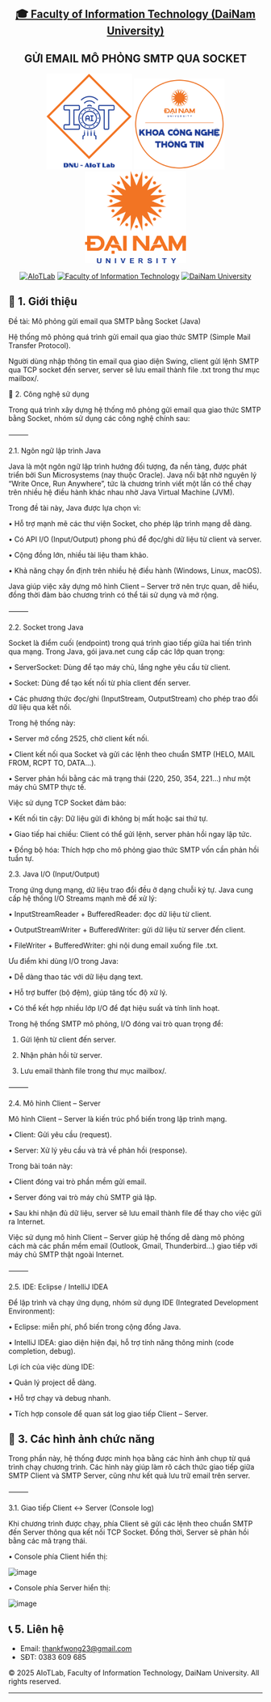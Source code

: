 <h2 align="center">
    <a href="https://dainam.edu.vn/vi/khoa-cong-nghe-thong-tin">
    🎓 Faculty of Information Technology (DaiNam University)
    </a>
</h2>
<h2 align="center">
   GỬI EMAIL MÔ PHỎNG SMTP QUA SOCKET
</h2>
<div align="center">
    <p align="center">
        <img src="docs/aiotlab_logo.png" alt="AIoTLab Logo" width="170"/>
        <img src="docs/fitdnu_logo.png" alt="AIoTLab Logo" width="180"/>
        <img src="docs/dnu_logo.png" alt="DaiNam University Logo" width="200"/>
    </p>

[![AIoTLab](https://img.shields.io/badge/AIoTLab-green?style=for-the-badge)](https://www.facebook.com/DNUAIoTLab)
[![Faculty of Information Technology](https://img.shields.io/badge/Faculty%20of%20Information%20Technology-blue?style=for-the-badge)](https://dainam.edu.vn/vi/khoa-cong-nghe-thong-tin)
[![DaiNam University](https://img.shields.io/badge/DaiNam%20University-orange?style=for-the-badge)](https://dainam.edu.vn)

</div>


## 📖 1. Giới thiệu

Đề tài: Mô phỏng gửi email qua SMTP bằng Socket (Java)

Hệ thống mô phỏng quá trình gửi email qua giao thức SMTP (Simple Mail Transfer Protocol).

Người dùng nhập thông tin email qua giao diện Swing, client gửi lệnh SMTP qua TCP socket đến server, server sẽ lưu email thành file .txt trong thư mục mailbox/.



📌 2. Công nghệ sử dụng

Trong quá trình xây dựng hệ thống mô phỏng gửi email qua giao thức SMTP bằng Socket, nhóm sử dụng các công nghệ chính sau:

⸻

2.1. Ngôn ngữ lập trình Java

Java là một ngôn ngữ lập trình hướng đối tượng, đa nền tảng, được phát triển bởi Sun Microsystems (nay thuộc Oracle). Java nổi bật nhờ nguyên lý “Write Once, Run Anywhere”, tức là chương trình viết một lần có thể chạy trên nhiều hệ điều hành khác nhau nhờ Java Virtual Machine (JVM).

Trong đề tài này, Java được lựa chọn vì:

 • Hỗ trợ mạnh mẽ các thư viện Socket, cho phép lập trình mạng dễ dàng.
 
 • Có API I/O (Input/Output) phong phú để đọc/ghi dữ liệu từ client và server.
 
 • Cộng đồng lớn, nhiều tài liệu tham khảo.
 
 • Khả năng chạy ổn định trên nhiều hệ điều hành (Windows, Linux, macOS).

Java giúp việc xây dựng mô hình Client – Server trở nên trực quan, dễ hiểu, đồng thời đảm bảo chương trình có thể tái sử dụng và mở rộng.

⸻

2.2. Socket trong Java

Socket là điểm cuối (endpoint) trong quá trình giao tiếp giữa hai tiến trình qua mạng. Trong Java, gói java.net cung cấp các lớp quan trọng:

 • ServerSocket: Dùng để tạo máy chủ, lắng nghe yêu cầu từ client.
 
 • Socket: Dùng để tạo kết nối từ phía client đến server.
 
 • Các phương thức đọc/ghi (InputStream, OutputStream) cho phép trao đổi dữ liệu qua kết nối.

Trong hệ thống này:

 • Server mở cổng 2525, chờ client kết nối.
 
 • Client kết nối qua Socket và gửi các lệnh theo chuẩn SMTP (HELO, MAIL FROM, RCPT TO, DATA…).
 
 • Server phản hồi bằng các mã trạng thái (220, 250, 354, 221…) như một máy chủ SMTP thực tế.

Việc sử dụng TCP Socket đảm bảo:

 • Kết nối tin cậy: Dữ liệu gửi đi không bị mất hoặc sai thứ tự.
 
 • Giao tiếp hai chiều: Client có thể gửi lệnh, server phản hồi ngay lập tức.
 
 • Đồng bộ hóa: Thích hợp cho mô phỏng giao thức SMTP vốn cần phản hồi tuần tự.


2.3. Java I/O (Input/Output)

Trong ứng dụng mạng, dữ liệu trao đổi đều ở dạng chuỗi ký tự. Java cung cấp hệ thống I/O Streams mạnh mẽ để xử lý:

 • InputStreamReader + BufferedReader: đọc dữ liệu từ client.
 
 • OutputStreamWriter + BufferedWriter: gửi dữ liệu từ server đến client.
 
 • FileWriter + BufferedWriter: ghi nội dung email xuống file .txt.

Ưu điểm khi dùng I/O trong Java:

 • Dễ dàng thao tác với dữ liệu dạng text.
 
 • Hỗ trợ buffer (bộ đệm), giúp tăng tốc độ xử lý.
 
 • Có thể kết hợp nhiều lớp I/O để đạt hiệu suất và tính linh hoạt. 
 
Trong hệ thống SMTP mô phỏng, I/O đóng vai trò quan trọng để:

 1. Gửi lệnh từ client đến server.
    
 2. Nhận phản hồi từ server.
    
 3. Lưu email thành file trong thư mục mailbox/.

⸻

2.4. Mô hình Client – Server

Mô hình Client – Server là kiến trúc phổ biến trong lập trình mạng.

 • Client: Gửi yêu cầu (request).
 
 • Server: Xử lý yêu cầu và trả về phản hồi (response).

Trong bài toán này:

 • Client đóng vai trò phần mềm gửi email.
 
 • Server đóng vai trò máy chủ SMTP giả lập.
 
 • Sau khi nhận đủ dữ liệu, server sẽ lưu email thành file để thay cho việc gửi ra Internet.

Việc sử dụng mô hình Client – Server giúp hệ thống dễ dàng mô phỏng cách mà các phần mềm email (Outlook, Gmail, Thunderbird…) giao tiếp với máy chủ SMTP thật ngoài Internet.

⸻

2.5. IDE: Eclipse / IntelliJ IDEA

Để lập trình và chạy ứng dụng, nhóm sử dụng IDE (Integrated Development Environment):

 • Eclipse: miễn phí, phổ biến trong cộng đồng Java.
 
 • IntelliJ IDEA: giao diện hiện đại, hỗ trợ tính năng thông minh (code completion, debug).

Lợi ích của việc dùng IDE:

 • Quản lý project dễ dàng.
 
 • Hỗ trợ chạy và debug nhanh.
 
 • Tích hợp console để quan sát log giao tiếp Client – Server.

 ## 📖 3. Các hình ảnh chức năng

Trong phần này, hệ thống được minh họa bằng các hình ảnh chụp từ quá trình chạy chương trình. Các hình này giúp làm rõ cách thức giao tiếp giữa SMTP Client và SMTP Server, cũng như kết quả lưu trữ email trên server.

⸻

3.1. Giao tiếp Client ↔ Server (Console log)

Khi chương trình được chạy, phía Client sẽ gửi các lệnh theo chuẩn SMTP đến Server thông qua kết nối TCP Socket. Đồng thời, Server sẽ phản hồi bằng các mã trạng thái.

 • Console phía Client hiển thị:
 
<img width="484" height="139" alt="image" src="https://github.com/user-attachments/assets/45cff8fa-91a3-466c-9e13-0087313ee716" />

• Console phía Server hiển thị:

<img width="615" height="260" alt="image" src="https://github.com/user-attachments/assets/67b3e0dc-930f-4542-a42d-8186527356c1" />


## 📞 5. Liên hệ
- Email: thankfwong23@gmail.com  
- SĐT: 0383 609 685 


© 2025 AIoTLab, Faculty of Information Technology, DaiNam University. All rights reserved.

---
